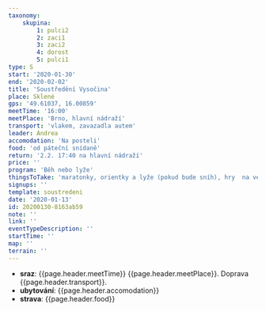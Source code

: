 ```yaml
---
taxonomy:
    skupina:
        1: pulci2
        2: zaci1
        3: zaci2
        4: dorost
        5: pulci1
type: S
start: '2020-01-30'
end: '2020-02-02'
title: 'Soustředění Vysočina'
place: Sklené
gps: '49.61037, 16.00859'
meetTime: '16:00'
meetPlace: 'Brno, hlavní nádraží'
transport: 'vlakem, zavazadla autem'
leader: Andrea
accomodation: 'Na posteli'
food: 'od páteční snídaně'
return: '2.2. 17:40 na hlavní nádraží'
price: ''
program: 'Běh nebo lyže'
thingsToTake: 'maratonky, orientky a lyže (pokud bude sníh), hry  na večer'
signups: ''
template: soustredeni
date: '2020-01-13'
id: 20200130-8163ab59
note: ''
link: ''
eventTypeDescription: ''
startTime: ''
map: ''
terrain: ''
---
```


* **sraz**: {{page.header.meetTime}} {{page.header.meetPlace}}. Doprava {{page.header.transport}}.
* **ubytování**: {{page.header.accomodation}}
* **strava**: {{page.header.food}}
